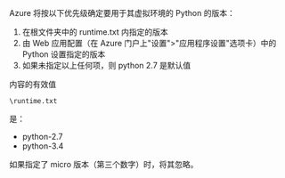 ﻿Azure 将按以下优先级确定要用于其虚拟环境的 Python 的版本：

1. 在根文件夹中的 runtime.txt 内指定的版本
1. 由 Web 应用配置（在 Azure 门户上"设置">"应用程序设置"选项卡）中的 Python 设置指定的版本
1. 如果未指定以上任何项，则 python 2.7 是默认值

内容的有效值 

```
\runtime.txt
```

是：

- python-2.7
- python-3.4

如果指定了 micro 版本（第三个数字）时，将其忽略。